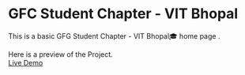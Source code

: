 # GFC Student Chapter - VIT Bhopal


This is a basic GFG Student Chapter - VIT Bhopal🎓 home page . 

Here is a preview of the Project. <br>
<a href="https://kingofdarknight.github.io/PRIYANSHU_SINGH_TaskRound_GFG_VITB/">Live Demo</a>
